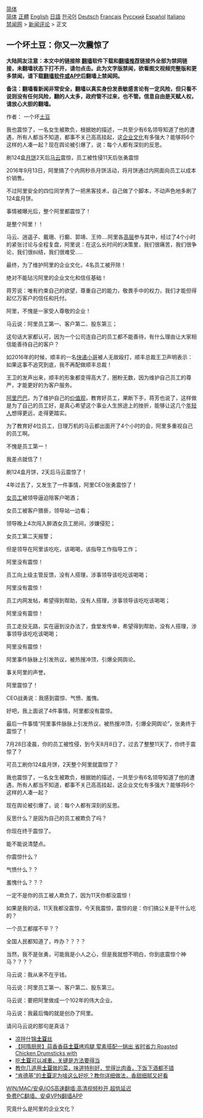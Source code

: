  <!-- 面包屑导航 --> <div class="breadcrumb"><!-- GTranslate: https://gtranslate.io/ -->  <div class="switcher notranslate">  <div class="selected">  <a href="#" onclick="return false;"> 简体</a>  </div>  <div class="option">  <a href="https://www.bannedbook.org" onclick="doGTranslate('zh-CN|zh-CN');jQuery('div.switcher div.selected a').html(jQuery(this).html());return false;" title="简体中文" class="nturl selected"> 简体</a>  <a href="https://www.bannedbook.org/zh-tw/" onclick="doGTranslate('zh-CN|zh-TW');jQuery('div.switcher div.selected a').html(jQuery(this).html());return false;" title="繁體中文" class="nturl"> 正體</a>  <a href="https://www.bannedbook.org/en/" onclick="doGTranslate('zh-CN|en');jQuery('div.switcher div.selected a').html(jQuery(this).html());return false;" title="English" class="nturl"> English</a>  <a href="https://www.bannedbook.org/ja/" onclick="doGTranslate('zh-CN|ja');jQuery('div.switcher div.selected a').html(jQuery(this).html());return false;" title="日本語" class="nturl"> 日語</a>  <a href="https://www.bannedbook.org/ko/" onclick="doGTranslate('zh-CN|ko');jQuery('div.switcher div.selected a').html(jQuery(this).html());return false;" title="한국어" class="nturl"> 한국어</a>  <a href="https://www.bannedbook.org/de/" onclick="doGTranslate('zh-CN|de');jQuery('div.switcher div.selected a').html(jQuery(this).html());return false;" title="Deutsch" class="nturl"> Deutsch</a>  <a href="https://www.bannedbook.org/fr/" onclick="doGTranslate('zh-CN|fr');jQuery('div.switcher div.selected a').html(jQuery(this).html());return false;" title="Français" class="nturl"> Français</a>  <a href="https://www.bannedbook.org/ru/" onclick="doGTranslate('zh-CN|ru');jQuery('div.switcher div.selected a').html(jQuery(this).html());return false;" title="Русский" class="nturl"> Русский</a>  <a href="https://www.bannedbook.org/es/" onclick="doGTranslate('zh-CN|es');jQuery('div.switcher div.selected a').html(jQuery(this).html());return false;" title="Español" class="nturl"> Español</a>  <a href="https://www.bannedbook.org/it/" onclick="doGTranslate('zh-CN|it');jQuery('div.switcher div.selected a').html(jQuery(this).html());return false;" title="Italiano" class="nturl"> Italiano</a>  </div>  </div>      <div class='breadcrumb-sub'><!-- Breadcrumb NavXT 6.3.0 --> <a href="https://www.bannedbook.org/" class="home">禁闻网</a> &gt; <a href="https://www.bannedbook.org/bnews/comments/" class="category">新闻评论</a> &gt; 正文</div></div><h2>一个坏土豆：你又一次震惊了</h2> <p class="notice"><b>大陆网友注意：本文中的链接除 <a href="https://github.com/bannedbook/fanqiang" >翻墙</a>软件下载和<a href="https://github.com/killgcd/justmysocks/blob/master/README.md">翻墙推荐</a>链接外全部为禁网链接，未翻墙状态下打不开，请勿点击。此为文字版禁闻，欲看图文视频完整版和更多禁闻，请下载<a href="https://github.com/bannedbook/fanqiang">翻墙软件或APP</a>后翻墙上禁闻网。</p><p>备注：翻墙看新闻非常安全，翻墙以真实身份发表敏感言论有一定风险，但只看不说则没有任何风险，翻的人太多，政府管不过来，也不管。信息自由是天赋人权，请放心大胆的翻墙。</b></p>  <div class="entry"> <p>作者： 一个坏<a href="https://www.bannedbook.org/bnews/tag/%e5%9c%9f%e8%b1%86/" class="st_tag internal_tag" rel="tag" title="标签 土豆 下的日志">土豆</a></p> <p id="summary">我也震惊了，一名女生被欺负，根据她的描述，一共至少有6名领导知道了他的遭遇，所有人都当不知道，都事不关己高高挂起，这<a href="https://www.bannedbook.org/bnews/tag/%E4%BC%81%E4%B8%9A%E6%96%87%E5%8C%96/" class="st_tag internal_tag" rel="tag" title="标签 企业文化 下的日志">企业文化</a>有多强大？能够将6个这样的人凑一起？现在舆论被引爆了，说：每个人都有深刻的反思。</p> <p id="conimg">刷124盒<a href="https://www.bannedbook.org/bnews/tag/%E6%9C%88%E9%A5%BC/" class="st_tag internal_tag" rel="tag" title="标签 月饼 下的日志">月饼</a>2天后<a href="https://www.bannedbook.org/bnews/tag/%e9%a9%ac%e4%ba%91/" class="st_tag internal_tag" rel="tag" title="标签 马云 下的日志">马云</a>震惊，员工被性侵11天后张勇震惊</p> <p>2016年9月13日，阿里搞了个内网秒杀月饼活动，将月饼通过内网面向员工以成本价销售。</p> <p>不过阿里安全的四位同学秀了一把黑客技术，自己做了个脚本，不动声色地多刷了124盒月饼。</p> <p>事情被曝光后，整个阿里都震惊了！</p> <p>是整个阿里！！</p> <p>马云、逍遥子、戴珊、行癫、郭靖、王帅&#8230;.阿里各<span class='wp_keywordlink_affiliate'><a href="https://www.bannedbook.org/bnews/ccpdope/" title="中共高层内幕" target="_blank">高层</a></span>参与其中，经过了4个小时的紧张讨论与全程复盘，阿里说：在这么长时间的决策里，我们很痛苦，我们很争论，我们很纠结，我们很难受&#8230;..</p> <p>最终，为了维护阿里的企业文化，4名员工被开除！</p> <p>绝对不能玷污阿里的企业文化和信任基础！</p> <p>蒋芳说：唯有约束自己的欲望，尊重自己的能力，敬畏手中的权力，我们才能但得起亿万客户的信任和托付。</p> <p>阿里，不愧是一家受人尊敬的企业！</p> <p>马云说：阿里员工第一、客户第二、股东第三；</p> <p>这句话大家都认可，因为一个公司连自己的员工都不能善待，有什么理由让大家相信能善待自己的客户？</p> <p>如2016年的时候，顺丰的一名<a href="https://www.bannedbook.org/bnews/tag/%E5%BF%AB%E9%80%92%E5%B0%8F%E5%93%A5/" class="st_tag internal_tag" rel="tag" title="标签 快递小哥 下的日志">快递小哥</a>被人无故殴打，顺丰总裁王卫声明表示：如果这事不追究到底，我不再配做顺丰总裁！</p>  <p>王卫的发声出来，顺丰的形象都变得高大了，圈粉无数，因为维护自己员工的尊严，才能更好的为客户服务。</p> <p><a href="https://www.bannedbook.org/bnews/tag/%e9%98%bf%e9%87%8c%e5%b7%b4%e5%b7%b4/" class="st_tag internal_tag" rel="tag" title="标签 阿里巴巴 下的日志">阿里巴巴</a>，为了维护自己的<a href="https://www.bannedbook.org/bnews/tag/%E4%BB%B7%E5%80%BC%E8%A7%82/" class="st_tag internal_tag" rel="tag" title="标签 价值观 下的日志">价值观</a>，教育好员工，果断下手，蒋芳也说了，这样做是为了自己的员工好，是真心希望这个事业人生旅途上的挫折，能够让这几个<a href="https://www.bannedbook.org/bnews/tag/%e5%b9%b4%e8%bd%bb%e4%ba%ba/" class="st_tag internal_tag" rel="tag" title="标签 年轻人 下的日志">年轻人</a>想得更远，走得更踏实。</p> <p>为了教育好4位员工，日理万机的马云都出面开了4个小时的会，阿里多重视自己的员工啊。</p> <p>不愧是员工第一！</p> <p>我差点就信了！</p> <p>刷124盒月饼，2天后马云震惊了！</p> <p>4年过去了，又发生了一件事情，阿里CEO张勇震惊了！</p> <p><a href="https://www.bannedbook.org/bnews/tag/%E5%A5%B3%E5%91%98%E5%B7%A5/" class="st_tag internal_tag" rel="tag" title="标签 女员工 下的日志">女员工</a>被领导逼迫陪客户喝酒；</p> <p>女员工被客户猥亵，领导站一边看；</p> <p>领导晚上4次闯入醉酒女员工房间，涉嫌侵犯；</p> <p>女员工第二天报警；</p> <p>但是领导在阿里该吃吃，该喝喝，该指导工作指导工作；</p> <p>阿里没有震惊！</p> <p>员工向上级主管反馈，没有人搭理，涉事领导该吃吃该喝喝；</p> <p>阿里没有震惊！</p>  <p>员工内网发帖，希望得到帮助，没有人搭理，涉事领导该吃吃该喝喝；</p> <p>阿里没有震惊！</p> <p>员工走投无路，实在逼到没办法了，食堂发传单，希望得到帮助，没有人搭理，涉事领导该吃吃该喝喝；</p> <p>阿里没有震惊！</p> <p>阿里事件脉脉上引发热议，被热搜冲顶，引爆全网舆论。</p> <p>事关阿里的声誉。</p> <p>阿里震惊了！</p> <p>CEO战勇说：我感到震惊、气愤、羞愧。</p> <p>好吧，我上面说了4件事情，阿里都没有震惊。</p> <p>最后一件事情‌‌“阿里事件脉脉上引发热议，被热搜冲顶，引爆全网舆论‌‌”，张勇终于震惊了！</p> <p>7月28日凌晨，你的员工被性侵，到今天8月8日了，过去了整整11天了，你终于震惊了？</p> <p>可员工刷你124盒月饼，2天整个阿里就震惊了？</p> <p>我也震惊了，一名女生被欺负，根据她的描述，一共至少有6名领导知道了他的遭遇，所有人都当不知道，都事不关己高高挂起，这企业文化有多强大？能够将6个这样的人凑一起？</p> <p>现在舆论被引爆了，说：每个人都有深刻的反思。</p> <p>反思什么？是因为自己的员工被欺负了吗？</p>  <p>你现在终于震惊了。</p> <p>能不能说清楚点。</p> <p>你震惊什么？</p> <p>气愤什么？？</p> <p>羞愧什么？？？</p> <p>一定不是你的员工被人欺负了，因为11天你都没震惊！</p> <p>如果是我的话，11天我都没震惊，今天我震惊，震惊的是：你们搞公关是干什么吃的？</p> <p>一个员工都摆不平？？</p> <p>全国人民都知道了，咋办？？？？</p> <p>当然，我不是张勇，可能我是小人之心，但是我就想不明白，你到底震惊个神马？？？？</p> <p>马云说：我从来不在乎钱。</p> <p>马云说：阿里员工第一、客户第二、股东第三。</p> <p>马云说：要把阿里做成一个102年的伟大企业。</p> <p>马云说：我最后悔的就是创办了阿里。</p> <p>请问马云说的那句是真话？</p>  <ul class='op-related-articles' title='相关阅读'> <li><a href='https://www.bannedbook.org/bnews/comments/20210725/1593902.html' target='_blank'>凉拌什锦<b>土豆</b>丝</a></li> <li><a href='https://www.bannedbook.org/bnews/comments/20210712/1585236.html' target='_blank'>【阿隋厨房】蒜香香菇<b>土豆</b>烤鸡腿 荤素搭配一锅出 省时省力 Roasted Chicken Drumsticks with</a></li> <li><a href='https://www.bannedbook.org/bnews/comments/20210709/1583434.html' target='_blank'>吃<b>土豆</b>可以减重，关键是方法要得当</a></li> <li><a href='https://www.bannedbook.org/bnews/lifebaike/20210704/1580077.html' target='_blank'>教你几道用<b>土豆</b>做的菜，味道特别好，觉得比肉香，下饭下酒都不错</a></li> <li><a href='https://www.bannedbook.org/bnews/lifebaike/20210619/1569846.html' target='_blank'>“肯德基”的<b>土豆</b>泥为啥这么好吃？教你详细做法，香甜细腻又好看</a></li> </ul> <p class="texttj"> <a href="https://github.com/bannedbook/fanqiang/wiki/V2ray%E6%9C%BA%E5%9C%BA" target="_blank">WIN/MAC/安卓/iOS高速翻墙:高清视频秒开,超低延迟</a><br/> <a href="https://github.com/bannedbook/fanqiang/wiki/%E7%A6%81%E9%97%BB%E7%BD%91%E5%AE%89%E5%8D%93%E7%BF%BB%E5%A2%99%E6%96%B0%E9%97%BBAPP" target="_blank">免费PC翻墙、安卓VPN翻墙APP</a></p><p>究竟什么是阿里的企业文化？</p><a name='sharetosocial'></a>  <div style="margin-bottom:5px;padding-bottom:5px;clear:both"> <div id="archive-pix-1" class="banner-ads"> <!-- AuctionX Display platform tag START --> <div id="26318x728x90x621x_ADSLOT2" clicktrack="%%CLICK_URL_ESC%%"></div> <!-- AuctionX Display platform tag END --> </div> <div id="archive-pix-2" class="banner-ads"> <!-- AuctionX Display platform tag START --> <div id="26315x300x250x621x_ADSLOT2" clicktrack="%%CLICK_URL_ESC%%"></div> <!-- AuctionX Display platform tag END --> </div> </div>  <div id="archive-pix-1" class="banner-ads"> <!-- AuctionX Display platform tag START --> <div id="26318x728x90x621x_ADSLOT3" clicktrack="%%CLICK_URL_ESC%%"></div> <!-- AuctionX Display platform tag END --> </div> </div><!--END ENTRY--> 
